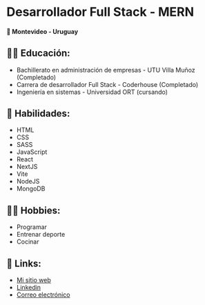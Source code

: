 <h1>Desarrollador Full Stack - MERN</h1>
<h4>📍 Montevideo - Uruguay</h4>

<h2>
  👨‍🎓 Educación:
</h2>

<ul>
  <li>Bachillerato en administración de empresas - UTU Villa Muñoz (Completado)</li>
  <li>Carrera de desarrollador Full Stack - Coderhouse (Completado)</li>
  <li>Ingeniería en sistemas - Universidad ORT (cursando)</li>
</ul>

<h2>
  🎯 Habilidades:
</h2>

<ul>
  <li>HTML</li>
  <li>CSS</li>
  <li>SASS</li>
  <li>JavaScript</li>
  <li>React</li>
  <li>NextJS</li>
  <li>Vite</li>
  <li>NodeJS</li>
  <li>MongoDB</li>
</ul>

<h2>
  🤾‍♀️ Hobbies:
</h2>

<ul>
  <li>Programar</li>
  <li>Entrenar deporte</li>
  <li>Cocinar</li>
</ul>

<h2>
  🔗 Links:
</h2>

<ul>
  <li><a href="https://santiagolarrosa.tech">Mi sitio web</a></li>
  <li><a href="https://www.linkedin.com/in/santiago-larrosa-bauz%C3%A1-99b740251/">Linkedin</a></li>
  <li><a href="mailto:bauzalarrosasantiago@gmail.com">Correo electrónico</a></li>
</ul>




